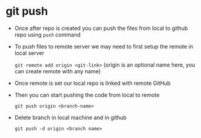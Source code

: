 # git push

* Once after repo is created you can push the files from local to github repo using `push` command

* To push files to remote server we may need to first setup the remote in local server

  `git remote add origin <git-link>` (origin is an optional name here, you can create remote with any name)

* Once remote is set our local repo is linked with remote GitHub

* Then you can start pushing the code from local to remote

  `git push origin <branch-name>`

* Delete branch in local machine and in github

  `git push -d origin <branch name>`